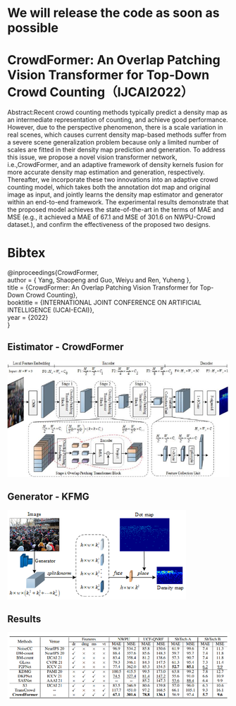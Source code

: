 # We will release the code as soon as possible
# CrowdFormer: An Overlap Patching Vision Transformer for Top-Down Crowd Counting（IJCAI2022）
Abstract:Recent crowd counting methods typically predict a density map as an intermediate representation of counting, and achieve good performance. However, due to the perspective phenomenon, there is a scale variation in real scenes, which causes current density map-based methods suffer from a severe scene generalization problem because only a limited number of scales are fitted in their density map prediction and generation. To address this issue, we propose a novel vision transformer network, i.e.,CrowdFormer, and an adaptive framework of density kernels fusion for more accurate density map estimation and generation, respectively. Thereafter, we incorporate these two innovations into an adaptive crowd counting model, which takes both the annotation dot map and original image as input, and jointly learns the density map estimator and generator within an end-to-end framework. The experimental results demonstrate that the proposed model achieves the state-of-the-art in the terms of MAE
and MSE (e.g., it achieved a MAE of 67.1 and MSE of 301.6 on NWPU-Crowd dataset.), and confirm the effectiveness of the proposed two designs.
# Bibtex
@inproceedings{CrowdFormer,  
 author = { Yang, Shaopeng and Guo, Weiyu and Ren, Yuheng },  
 title = {CrowdFormer: An Overlap Patching Vision Transformer for Top-Down Crowd Counting},  
 booktitle = {INTERNATIONAL JOINT CONFERENCE ON ARTIFICIAL INTELLIGENCE (IJCAI-ECAI)},  
 year = {2022}  
}  

## Eistimator - CrowdFormer
![CrowdFormer.jpg](CrowdFormer.jpg)
## Generator  - KFMG
![KFMG1.png](KFMG1.png)
## Results
![results.png](results.png)


